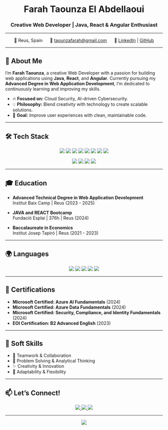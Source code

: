 <h1 align="center">Farah Taounza El Abdellaoui</h1>
<h3 align="center">Creative Web Developer | Java, React & Angular Enthusiast</h3>

---

<p align="center">
  📍 Reus, Spain &nbsp;&nbsp;&nbsp;&nbsp; 📧 <a href="mailto:taounzafarah@gmail.com">taounzafarah@gmail.com</a> &nbsp;&nbsp;&nbsp;&nbsp; 🔗 <a href="https://www.linkedin.com/in/farah-taounza-el-abdellaoui">LinkedIn</a> | <a href="https://github.com/your-username">GitHub</a>
</p>

---

## 🌸 About Me

I’m **Farah Taounza**, a creative Web Developer with a passion for building web applications using **Java**, **React**, and **Angular**. Currently pursuing my **Advanced Degree in Web Application Development**, I’m dedicated to continuously learning and improving my skills.

- 🔥 **Focused on:** Cloud Security, AI-driven Cybersecurity.
- 💡 **Philosophy:** Blend creativity with technology to create scalable solutions.
- 🎯 **Goal:** Improve user experiences with clean, maintainable code.

---

## 🛠 Tech Stack

<p align="center">
  <img src="https://img.shields.io/badge/Java-ED8B00?style=for-the-badge&logo=java&logoColor=white" />
  <img src="https://img.shields.io/badge/JavaScript-F7DF1E?style=for-the-badge&logo=javascript&logoColor=black" />
  <img src="https://img.shields.io/badge/TypeScript-007ACC?style=for-the-badge&logo=typescript&logoColor=white" />
  <img src="https://img.shields.io/badge/Angular-DD0031?style=for-the-badge&logo=angular&logoColor=white" />
  <img src="https://img.shields.io/badge/React-61DAFB?style=for-the-badge&logo=react&logoColor=black" />
  <img src="https://img.shields.io/badge/HTML5-E34F26?style=for-the-badge&logo=html5&logoColor=white" />
  <img src="https://img.shields.io/badge/CSS3-1572B6?style=for-the-badge&logo=css3&logoColor=white" />
  <img src="https://img.shields.io/badge/PHP-777BB4?style=for-the-badge&logo=php&logoColor=white" />
</p>

<p align="center">
  <img src="https://img.shields.io/badge/MySQL-4479A1?style=for-the-badge&logo=mysql&logoColor=white" />
  <img src="https://img.shields.io/badge/Git-F05032?style=for-the-badge&logo=git&logoColor=white" />
  <img src="https://img.shields.io/badge/Eclipse-2C2255?style=for-the-badge&logo=eclipse&logoColor=white" />
  <img src="https://img.shields.io/badge/VSCode-0078D4?style=for-the-badge&logo=visual-studio-code&logoColor=white" />
</p>

---

## 🎓 Education

- **Advanced Technical Degree in Web Application Development**  
  Institut Baix Camp | Reus (2023 - 2025)

- **JAVA and REACT Bootcamp**  
  Fundació Esplai | 376h | Reus (2024)

- **Baccalaureate in Economics**  
  Institut Josep Tapiró | Reus (2021 - 2023)

---

## 🌍 Languages

<p align="center">
  <img src="https://img.shields.io/badge/Spanish-Native-FF69B4?style=for-the-badge&logo=none&logoColor=black" />
  <img src="https://img.shields.io/badge/Catalan-Native-FF69B4?style=for-the-badge&logo=none&logoColor=black" />
  <img src="https://img.shields.io/badge/Arabic-Native-FF69B4?style=for-the-badge&logo=none&logoColor=black" />
  <img src="https://img.shields.io/badge/English-Advanced-FF69B4?style=for-the-badge&logo=none&logoColor=black" />
  <img src="https://img.shields.io/badge/German-A1-FF69B4?style=for-the-badge&logo=none&logoColor=black" />
</p>

---

## 🚀 Certifications

- **Microsoft Certified: Azure AI Fundamentals** (2024)  
- **Microsoft Certified: Azure Data Fundamentals** (2024)  
- **Microsoft Certified: Security, Compliance, and Identity Fundamentals** (2024)  
- **EOI Certification: B2 Advanced English** (2023)

---

## 💼 Soft Skills

- 🤝 Teamwork & Collaboration  
- 🧠 Problem Solving & Analytical Thinking  
- ✨ Creativity & Innovation  
- 🎯 Adaptability & Flexibility

---

## 📫 Let’s Connect!

<p align="center">
  <a href="mailto:taounzafarah@gmail.com">
    <img src="https://img.shields.io/badge/Email-taounzafarah@gmail.com-FF69B4?style=for-the-badge&logo=gmail&logoColor=white" />
  </a>
  <a href="https://www.linkedin.com/in/farah-taounza-el-abdellaoui">
    <img src="https://img.shields.io/badge/LinkedIn-Farah_Taounza-FF69B4?style=for-the-badge&logo=linkedin&logoColor=white" />
  </a>
  <a href="https://github.com/your-username">
    <img src="https://img.shields.io/badge/GitHub-your--username-FF69B4?style=for-the-badge&logo=github&logoColor=white" />
  </a>
</p>

---

<p align="center">
  <img src="https://img.shields.io/badge/Last_Update-12/07/2024-FF69B4?style=for-the-badge" />
</p>
